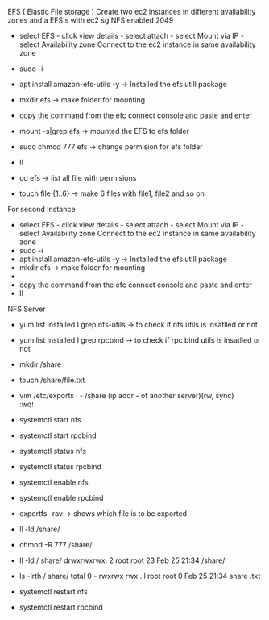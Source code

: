 EFS  ( Elastic File storage )
Create two ec2 instances in different availability zones and a EFS s with ec2 sg NFS enabled 2049
- select EFS  - click view details - select attach - select Mount via IP - select Availability zone 
Connect to the ec2 instance in same availability zone

-  sudo -i
-  apt install amazon-efs-utils -y      -> Installed the efs utill package
-  mkdir efs                                       -> make folder for mounting

-  copy the command from the efc connect console and paste and enter
-  mount -s|grep efs                          -> mounted the EFS to efs folder
-  sudo chmod 777 efs                      -> change permision for efs folder
-  ll   
-  cd efs                                             -> list all file with permisions
-  touch file {1..6}                             -> make 6 files with file1, file2 and so on

For second Instance 
- select EFS  - click view details - select attach - select Mount via IP - select Availability zone 
Connect to the ec2 instance in same availability zone
-  sudo -i
-  apt install amazon-efs-utils -y      -> Installed the efs utill package
-  mkdir efs                                       -> make folder for mounting
-  
-  copy the command from the efc connect console and paste and enter
-  ll    

NFS Server
-  yum list installed I grep nfs-utils        -> to check if nfs utils is insatlled or not
-  yum list installed I grep rpcbind         -> to check if rpc bind utils is insatlled or not


-  mkdir /share
- touch /share/file.txt
-  vim /etc/exports
    i  -  /share (ip addr - of another server)(rw, sync)   
    :wq!
-  systemctl start nfs
-  systemctl start rpcbind

- systemctl status nfs
-  systemctl status rpcbind

-  systemctl enable nfs
-  systemctl enable rpcbind

-  exportfs -rav          -> shows which file is to be exported 
-  ll -ld /share/
-  chmod -R 777 /share/
-  ll -ld / share/
       drwxrwxrwx. 2 root root 23 Feb 25 21:34 /share/
-  ls -lrth / share/
       total 0 
       - rwxrwx rwx . l root root 0 Feb 25 21:34 share .txt
       
-  systemctl restart nfs
-  systemctl restart rpcbind